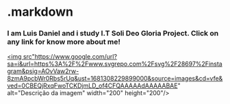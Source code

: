 # .markdown

###   I am  Luis Daniel and i study I.T Soli Deo Gloria Project. Click on any link for know more about me!

<a href="https://www.instagram.com/luiisdaniel_/"><img src"https://www.google.com/url?sa=i&url=https%3A%2F%2Fwww.svgrepo.com%2Fsvg%2F28697%2Finstagram&psig=AOvVaw2rw-8zmA9pcbWr0Rbs5rUq&ust=1681308229899000&source=images&cd=vfe&ved=0CBEQjRxqFwoTCKDjmLD_of4CFQAAAAAdAAAAABAE" alt="Descrição da imagem" width="200" height="200"/></a>



